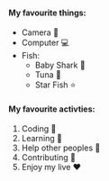 #### My favourite things:
* Camera 📸
* Computer 💻
* Fish:
  * Baby Shark 🦈
  * Tuna 🐢
  * Star Fish ⭐

#### My favourite activties:
1. Coding 📘
2. Learning 📖
3. Help other peoples 🤝
4. Contributing 🔡
5. Enjoy my live ❤️

